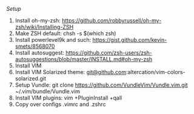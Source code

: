 *Setup*
1. Install oh-my-zsh: https://github.com/robbyrussell/oh-my-zsh/wiki/Installing-ZSH
2. Make ZSH default: chsh -s $(which zsh)
3. Install powerlevel9k and such: https://gist.github.com/kevin-smets/8568070
4. Install autosuggest: https://github.com/zsh-users/zsh-autosuggestions/blob/master/INSTALL.md#oh-my-zsh
5. Install VIM
6. Install VIM Solarized theme: git@github.com:altercation/vim-colors-solarized.git
6. Setup Vundle: git clone https://github.com/VundleVim/Vundle.vim.git ~/.vim/bundle/Vundle.vim
7. Install VIM plugins: vim +PluginInstall +qall
8. Copy over configs .vimrc and .zshrc

